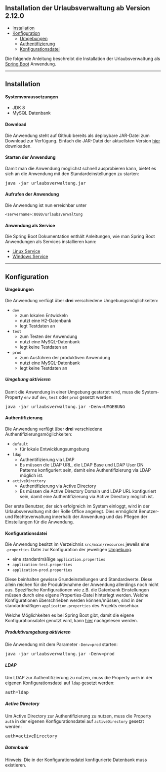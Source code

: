 ## Installation der Urlaubsverwaltung ab Version 2.12.0

* [Installation](#installation)
* [Konfiguration](#konfiguration)
    * [Umgebungen](#umgebungen)
    * [Authentifizierung](#authentifizierung)
    * [Konfigurationsdatei](#konfigurationsdatei)

Die folgende Anleitung beschreibt die Installation der Urlaubsverwaltung als
[Spring Boot](http://projects.spring.io/spring-boot/) Anwendung.

---

## Installation

#### Systemvoraussetzungen

* JDK 8
* MySQL Datenbank

#### Download

Die Anwendung steht auf Github bereits als deploybare JAR-Datei zum Download zur Verfügung.
Einfach die JAR-Datei der aktuellsten Version [hier](https://github.com/synyx/urlaubsverwaltung/releases/latest)
downloaden.

#### Starten der Anwendung

Damit man die Anwendung möglichst schnell ausprobieren kann, bietet es sich an die Anwendung mit den
Standardeinstellungen zu starten:

<pre>java -jar urlaubsverwaltung.jar</pre>

#### Aufrufen der Anwendung

Die Anwendung ist nun erreichbar unter

`<servername>:8080/urlaubsverwaltung`

#### Anwendung als Service

Die Spring Boot Dokumentation enthält Anleitungen, wie man Spring Boot Anwendungen als Services installieren kann:
* [Linux Service](http://docs.spring.io/spring-boot/docs/current/reference/html/deployment-install.html#deployment-service)
* [Windows Service](http://docs.spring.io/spring-boot/docs/current/reference/html/deployment-windows.html)

---

## Konfiguration

#### Umgebungen

Die Anwendung verfügt über **drei** verschiedene Umgebungsmöglichkeiten:

* `dev`
    * zum lokalen Entwickeln
    * nutzt eine H2-Datenbank
    * legt Testdaten an
* `test`
    * zum Testen der Anwendung
    * nutzt eine MySQL-Datenbank
    * legt keine Testdaten an
* `prod`
    * zum Ausführen der produktiven Anwendung
    * nutzt eine MySQL-Datenbank
    * legt keine Testdaten an

##### Umgebung aktivieren

Damit die Anwendung in einer Umgebung gestartet wird, muss die System-Property `env` auf `dev`, `test` oder `prod`
gesetzt werden:

<pre>java -jar urlaubsverwaltung.jar -Denv=UMGEBUNG</pre>

#### Authentifizierung

Die Anwendung verfügt über **drei** verschiedene Authentifizierungsmöglichkeiten:

* `default`
    * für lokale Entwicklungsumgebung
* `ldap`
    * Authentifizierung via LDAP
    * Es müssen die LDAP URL, die LDAP Base und LDAP User DN Patterns konfiguriert sein, damit eine Authentifizierung via LDAP möglich ist.
* `activeDirectory`
    * Authentifizierung via Active Directory
    * Es müssen die Active Directory Domain und LDAP URL konfiguriert sein, damit eine Authentifizierung via Active Directory möglich ist.

Der erste Benutzer, der sich erfolgreich im System einloggt, wird in der Urlaubsverwaltung mit der Rolle Office angelegt.
Dies ermöglicht Benutzer- und Rechteverwaltung innerhalb der Anwendung und das Pflegen der Einstellungen für die Anwendung.

#### Konfigurationsdatei

Die Anwendung besitzt im Verzeichnis `src/main/resources` jeweils eine `.properties` Datei zur Konfiguration der
jeweiligen [Umgebung](#umgebungen).

* eine standardmäßige `application.properties`
* `application-test.properties`
* `application-prod.properties`

Diese beinhalten gewisse Grundeinstellungen und Standardwerte. Diese allein reichen für die Produktivnahme der
Anwendung allerdings noch nicht aus. Spezifische Konfigurationen wie z.B. die Datenbank Einstellungen müssen durch eine
eigene Properties-Datei hinterlegt werden. Welche Konfigurationen überschrieben werden können/müssen, sind in der
standardmäßigen `application.properties` des Projekts einsehbar.

Welche Möglichkeiten es bei Spring Boot gibt, damit die eigene Konfigurationsdatei genutzt wird, kann
[hier](http://docs.spring.io/spring-boot/docs/current/reference/html/boot-features-external-config.html#boot-features-external-config-application-property-files)
nachgelesen werden.

##### Produktivumgebung aktivieren

Die Anwendung mit dem Parameter `-Denv=prod` starten:

<pre>java -jar urlaubsverwaltung.jar -Denv=prod</pre>

##### LDAP

Um LDAP zur Authentifizierung zu nutzen, muss die Property `auth` in der eigenen Konfigurationsdatei auf `ldap` gesetzt
werden:

<pre>auth=ldap</pre>

##### Active Directory

Um Active Directory zur Authentifizierung zu nutzen, muss die Property `auth` in der eigenen Konfigurationsdatei auf
`activeDirectory` gesetzt werden:

<pre>auth=activeDirectory</pre>

##### Datenbank

Hinweis: Die in der Konfigurationsdatei konfigurierte Datenbank muss existieren.
